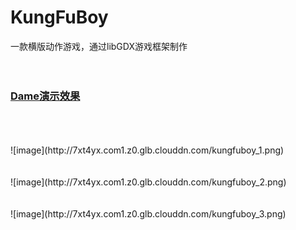 # KungFuBoy
一款横版动作游戏，通过libGDX游戏框架制作
</br></br></br>
<h3><a href="http://7xt4yx.com1.z0.glb.clouddn.com/kungfuboy.gif">Dame演示效果</a></h3>
</br></br></br>
![image](http://7xt4yx.com1.z0.glb.clouddn.com/kungfuboy_1.png)
</br></br></br>
![image](http://7xt4yx.com1.z0.glb.clouddn.com/kungfuboy_2.png)
</br></br></br>
![image](http://7xt4yx.com1.z0.glb.clouddn.com/kungfuboy_3.png)
</br></br></br>
